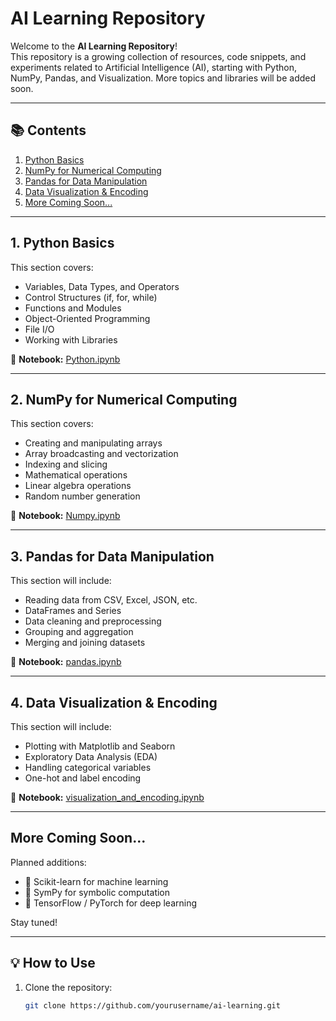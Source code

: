 # AI Learning Repository

Welcome to the **AI Learning Repository**!  
This repository is a growing collection of resources, code snippets, and experiments related to Artificial Intelligence (AI), starting with Python, NumPy, Pandas, and Visualization. More topics and libraries will be added soon.

---

## 📚 Contents

1. [Python Basics](#1-python-basics)  
2. [NumPy for Numerical Computing](#2-numpy-for-numerical-computing)  
3. [Pandas for Data Manipulation](#3-pandas-for-data-manipulation)  
4. [Data Visualization & Encoding](#4-data-visualization--encoding)  
5. [More Coming Soon...](#more-coming-soon)

---

## 1. Python Basics

This section covers:
- Variables, Data Types, and Operators  
- Control Structures (if, for, while)  
- Functions and Modules  
- Object-Oriented Programming  
- File I/O  
- Working with Libraries  

📘 **Notebook:** [Python.ipynb](https://github.com/coderanandmaurya/PBEL/blob/main/python.ipynb)

---

## 2. NumPy for Numerical Computing

This section covers:
- Creating and manipulating arrays  
- Array broadcasting and vectorization  
- Indexing and slicing  
- Mathematical operations  
- Linear algebra operations  
- Random number generation  

📘 **Notebook:** [Numpy.ipynb](https://github.com/coderanandmaurya/PBEL/blob/main/Numpy.ipynb)

---

## 3. Pandas for Data Manipulation

This section will include:
- Reading data from CSV, Excel, JSON, etc.  
- DataFrames and Series  
- Data cleaning and preprocessing  
- Grouping and aggregation  
- Merging and joining datasets  

📘 **Notebook:** [pandas.ipynb](https://github.com/coderanandmaurya/PBEL/blob/main/pandas.ipynb)

---

## 4. Data Visualization & Encoding

This section will include:
- Plotting with Matplotlib and Seaborn  
- Exploratory Data Analysis (EDA)  
- Handling categorical variables  
- One-hot and label encoding  

📘 **Notebook:** [visualization_and_encoding.ipynb](https://github.com/coderanandmaurya/PBEL/blob/main/visualization_and_encoding.ipynb)

---

## More Coming Soon...

Planned additions:
- 🧠 Scikit-learn for machine learning  
- 🧮 SymPy for symbolic computation  
- 🤖 TensorFlow / PyTorch for deep learning

Stay tuned!

---

## 💡 How to Use

1. Clone the repository:
   ```bash
   git clone https://github.com/yourusername/ai-learning.git

